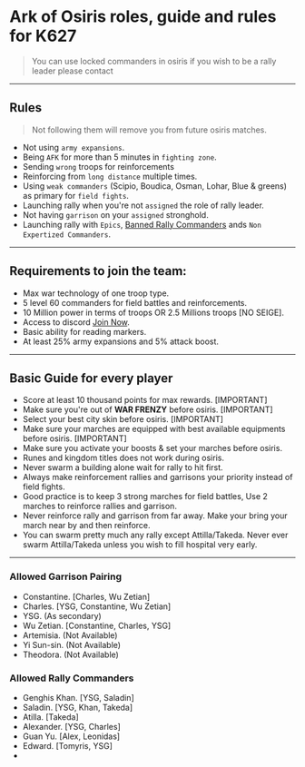 # Ark of Osiris roles, guide and rules for K627

> You can use locked commanders in osiris if you wish to be a rally leader please contact

---

## Rules

> Not following them will remove you from future osiris matches.

- Not using `army expansions`.
- Being `AFK` for more than 5 minutes in `fighting zone`.
- Sending `wrong` troops for reinforcements
- Reinforcing from `long distance` multiple times.
- Using `weak commanders` (Scipio, Boudica, Osman, Lohar, Blue & greens) as primary for `field fights`.
- Launching rally when you're not `assigned` the role of rally leader.
- Not having `garrison` on your `assigned` stronghold.
- Launching rally with `Epics`, <a href="#banned rallies">Banned Rally Commanders</a> ands `Non Expertized Commanders`.

---

## Requirements to join the team:

- Max war technology of one troop type.
- 5 level 60 commanders for field battles and reinforcements.
- 10 Million power in terms of troops OR 2.5 Millions troops [NO SEIGE].
- Access to discord <a href="https://discord.gg/fjh5JWa">Join Now</a>.
- Basic ability for reading markers.
- At least 25% army expansions and 5% attack boost.

---

## Basic Guide for every player

- Score at least 10 thousand points for max rewards. [IMPORTANT]
- Make sure you're out of <b>WAR FRENZY</b> before osiris. [IMPORTANT]
- Select your best city skin before osiris. [IMPORTANT]
- Make sure your marches are equipped with best available equipments before osiris. [IMPORTANT]
- Make sure you activate your boosts & set your marches before osiris.
- Runes and kingdom titles does not work during osiris.
- Never swarm a building alone wait for rally to hit first.
- Always make reinforcement rallies and garrisons your priority instead of field fights.
- Good practice is to keep 3 strong marches for field battles, Use 2 marches to reinforce rallies and garrison.
- Never reinforce rally and garrison from far away. Make your bring your march near by and then reinforce.
- You can swarm pretty much any rally except Attilla/Takeda. Never ever swarm Attilla/Takeda unless you wish to fill hospital very early.

---

### Allowed Garrison Pairing

- Constantine. [Charles, Wu Zetian]
- Charles. [YSG, Constantine, Wu Zetian]
- YSG. (As secondary)
- Wu Zetian. [Constantine, Charles, YSG]
- Artemisia. (Not Available)
- Yi Sun-sin. (Not Available)
- Theodora. (Not Available)

### Allowed Rally Commanders

- Genghis Khan. [YSG, Saladin]
- Saladin. [YSG, Khan, Takeda]
- Atilla. [Takeda]
- Alexander. [YSG, Charles]
- Guan Yu. [Alex, Leonidas]
- Edward. [Tomyris, YSG]
-
